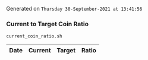 Generated on `Thursday 30-September-2021 at 13:41:56`

### Current to Target Coin Ratio
`current_coin_ratio.sh`

Date|Current|Target|Ratio
---|---|---|---
